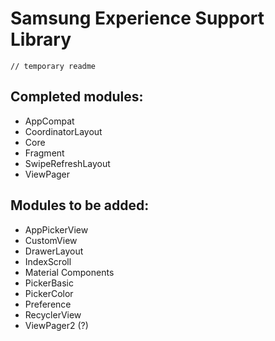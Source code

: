 # Samsung Experience Support Library
```
// temporary readme
```
## Completed modules:
- AppCompat
- CoordinatorLayout
- Core
- Fragment
- SwipeRefreshLayout
- ViewPager

## Modules to be added:
- AppPickerView
- CustomView
- DrawerLayout
- IndexScroll
- Material Components
- PickerBasic
- PickerColor
- Preference
- RecyclerView
- ViewPager2 (?)

